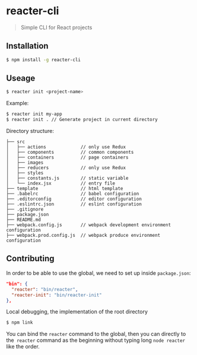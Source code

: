 # reacter-cli

> Simple CLI for React projects

## Installation

```bash
$ npm install -g reacter-cli
```

## Useage

```bash
$ reacter init <project-name>
```

Example:

```bash
$ reacter init my-app
$ reacter init . // Generate project in current directory
```

Directory structure:

```
├── src
│   ├── actions             // only use Redux
│   ├── components          // common components
│   ├── containers          // page containers
│   ├── images
│   ├── reducers            // only use Redux
│   ├── styles
│   ├── constants.js        // static variable
│   └── index.jsx           // entry file
├── template                // html template
├── .babelrc                // babel configuration
├── .editorconfig           // editor configuration
├── .eslintrc.json          // eslint configuration
├── .gitignore
├── package.json
├── README.md
├── webpack.config.js       // webpack development environment configuration
├── webpack.prod.config.js  // webpack produce environment configuration
```


## Contributing
In order to be able to use the global, we need to set up inside `package.json`:

```json
"bin": {
  "reacter": "bin/reacter",
  "reacter-init": "bin/reacter-init"
},
```

Local debugging, the implementation of the root directory

```bash
$ npm link
```

You can bind the `reacter` command to the global, then you can directly to the` reacter` command as the beginning without typing long `node reacter` like the order.
